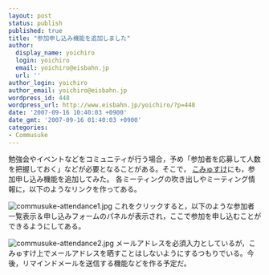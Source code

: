 ```yaml
---
layout: post
status: publish
published: true
title: "参加申し込み機能を追加しました"
author:
  display_name: yoichiro
  login: yoichiro
  email: yoichiro@eisbahn.jp
  url: ''
author_login: yoichiro
author_email: yoichiro@eisbahn.jp
wordpress_id: 448
wordpress_url: http://www.eisbahn.jp/yoichiro/?p=448
date: '2007-09-16 10:40:03 +0900'
date_gmt: '2007-09-16 01:40:03 +0900'
categories:
- Commusuke
---
```


勉強会やイベントなどをコミュニティが行う場合，予め「参加者を応募して人数を把握しておく」などが必要となることがある。そこで，
[こみゅすけ](http://commusuke.eisbahn.jp/)にも，参加申し込み機能を追加してみた。
各ミーティングの吹き出しやミーティング情報に，以下のようなリンクを作ってある。

![commusuke-attendance1.jpg](http://www.eisbahn.jp/yoichiro/images/commusuke-attendance1.jpg)
これをクリックすると，以下のような参加者一覧表示＆申し込みフォームのパネルが表示され，ここで参加を申し込むことができるようにしてある。

![commusuke-attendance2.jpg](http://www.eisbahn.jp/yoichiro/images/commusuke-attendance2.jpg)
メールアドレスを必須入力としているが，こみゅすけ上でメールアドレスを晒すことはしないようにするつもりでいる。今後，リマインドメールを送信する機能などを作る予定だ。
